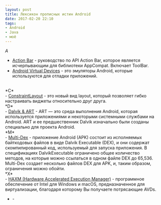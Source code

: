```yaml
---
layout: post
title: Лексикон прописных истин Android
date: 2017-02-20 22:10
tags:
- Android
- Java
- моё
---
```

*A* <br> 
- <a href="https://developer.android.com/training/appbar/index.html" title="Action Bar">Action Bar</a> - руководство по API Action Bar, которое является исчерпывающим для библиотеки AppCompat. Включает ToolBar.
- <a href="https://developer.android.com/studio/run/managing-avds.html" title="Android Virtual Devices">Android Virtual Devices</a> - это эмуляторы Android, которые используются для отладки приложений.

<br>
*C* <br>
- <a href="https://habrahabr.ru/company/livetyping/blog/302106/#chto-zhe-takoe-constraintlayout" title="ConstraintLayout">ConstraintLayout</a> - это новый вид layout, который позволяет гибко настраивать виджеты относительно друг друга.

<br>  
*D* <br> 
- <a href="https://source.android.com/devices/tech/dalvik/" title="Dalvik">Dalvik & ART</a> - ART — это среда выполнения Android, которая используется приложениями и некоторыми системными службами на Android. ART и ее предшественник Dalvik изначально были созданы специально для проекта Android.

<br>  
*M* <br> 
- <a href="https://developer.android.com/studio/build/multidex.html" title="Multi-Dex">Multi-Dex</a> - приложение Android (APK) состоит из исполняемых байткодовых файлов в виде Dalvik Executable (DEX), и они содержат скомпилированный код, используемый для запуска приложения. В спецификациях DalvikExecutable ограничено общее количество методов, на которые можно ссылаться в одном файле DEX до 65,536. Multi-Dex создает несколько файлов DEX для APK, и, таким образом, ограничения можно обойти.

<br>  
*X* <br> 
- <a href="https://software.intel.com/en-us/android/articles/intel-hardware-accelerated-execution-manager" title="HAXM">HAXM (Hardware Accelerated Execution Manager)</a> - программное обеспечение от Intel для Windows и macOS, предназначенное для виртуализации, благодаря которому Вы получаете потрясающие AVDs.


- <a href="" title=""></a> -
